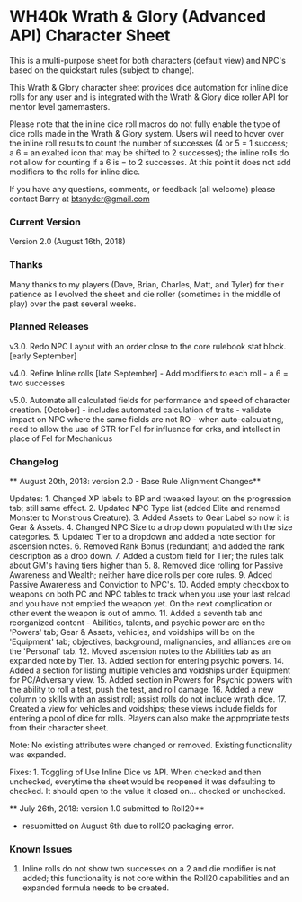 # WH40k Wrath & Glory (Advanced API) Character Sheet

This is a multi-purpose sheet for both characters (default view) and NPC's based on the quickstart rules (subject to change).  

This Wrath & Glory character sheet provides dice automation for inline dice rolls for any user and is integrated with the Wrath & Glory dice roller API for mentor level gamemasters. 

Please note that the inline dice roll macros do not fully enable the type of dice rolls made in the Wrath & Glory system.  Users will need to hover over the inline roll results to count the number of successes (4 or 5 = 1 success; a 6 = an exalted icon that may be shifted to 2 successes); the inline rolls do not allow for counting if a 6 is = to 2 successes.  At this point it does not add modifiers to the rolls for inline dice.

If you have any questions, comments, or feedback (all welcome) please contact Barry at btsnyder@gmail.com

### Current Version
Version 2.0 (August 16th, 2018) 

### Thanks	
Many thanks to my players (Dave, Brian, Charles, Matt, and Tyler) for their patience as I evolved the sheet and die roller (sometimes in the middle of play) over the past several weeks.

### Planned Releases

v3.0. Redo NPC Layout with an order close to the core rulebook stat block. [early September]

v4.0. Refine Inline rolls [late September]
    - Add modifiers to each roll
    - a 6 = two successes

v5.0. Automate all calculated fields for performance and speed of character creation. [October]
    - includes automated calculation of traits
    - validate impact on NPC where the same fields are not RO
    - when auto-calculating, need to allow the use of STR for Fel for influence for orks, and intellect in place of Fel for Mechanicus

	
### Changelog

** August 20th, 2018: version 2.0 - Base Rule Alignment Changes** 

Updates:
    1. Changed XP labels to BP and tweaked layout on the progression tab; still same effect.
    2. Updated NPC Type list (added Elite and renamed Monster to Monstrous Creature).
    3. Added Assets to Gear Label so now it is Gear & Assets.
    4. Changed NPC Size to a drop down populated with the size categories.
    5. Updated Tier to a dropdown and added a note section for ascension notes.
    6. Removed Rank Bonus (redundant) and added the rank description as a drop down.
    7. Added a custom field for Tier; the rules talk about GM's having tiers higher than 5.
    8. Removed dice rolling for Passive Awareness and Wealth; neither have dice rolls per core rules.
    9. Added Passive Awareness and Conviction to NPC's.
    10. Added empty checkbox to weapons on both PC and NPC tables to track when you use your last reload and you have not emptied the weapon yet.  On the next complication or other event the weapon is out of ammo.
    11. Added a seventh tab and reorganized content - Abilities, talents, and psychic power are on the 'Powers' tab; Gear & Assets, vehicles, and voidships will be on the 'Equipment' tab; objectives, background, malignancies, and alliances are on the 'Personal' tab.
    12. Moved ascension notes to the Abilities tab as an expanded note by Tier.
    13. Added section for entering psychic powers.
    14. Added a section for listing multiple vehicles and voidships under Equipment for PC/Adversary view.
    15. Added section in Powers for Psychic powers with the ability to roll a test, push the test, and roll damage.
    16. Added a new column to skills with an assist roll; assist rolls do not include wrath dice.
    17. Created a view for vehicles and voidships; these views include fields for entering a pool of dice for rolls. Players can also make the appropriate tests from their character sheet.

Note:  No existing attributes were changed or removed.  Existing functionality was expanded.

Fixes:
    1. Toggling of Use Inline Dice vs API.  When checked and then unchecked, everytime the sheet would be reopened it was defaulting to checked.  It should open to the value it closed on... checked or unchecked.

** July 26th, 2018: version 1.0 submitted to Roll20** 
- resubmitted on August 6th due to roll20 packaging error.

### Known Issues
1. Inline rolls do not show two successes on a 2 and die modifier is not added; this functionality is not core within the Roll20 capabilities and an expanded formula needs to be created.
